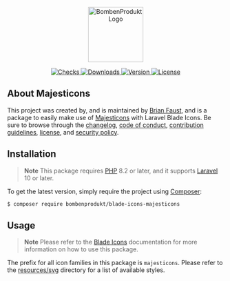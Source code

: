 <p align="center">
    <a href="https://bombenprodukt.com" target="_blank">
        <img src="https://raw.githubusercontent.com/faustbrian/assets/main/logo-text.svg" width="128" alt="BombenProdukt Logo" />
    </a>
</p>

<p align="center">
    <a href="https://github.com/faustbrian/blade-icons-majesticons/actions">
        <img src="https://badge.sh/github/check-runs/BombenProdukt/blade-icons-majesticons" alt="Checks" />
    </a>
    <a href="https://packagist.org/packages/bombenprodukt/blade-icons-majesticons">
        <img src="https://badge.sh/packagist/downloads/BombenProdukt/blade-icons-majesticons" alt="Downloads" />
    </a>
    <a href="https://packagist.org/packages/bombenprodukt/blade-icons-majesticons">
        <img src="https://badge.sh/packagist/version/BombenProdukt/blade-icons-majesticons" alt="Version" />
    </a>
    <a href="https://packagist.org/packages/bombenprodukt/blade-icons-majesticons">
        <img src="https://badge.sh/packagist/license/BombenProdukt/blade-icons-majesticons" alt="License" />
    </a>
</p>

## About Majesticons

This project was created by, and is maintained by [Brian Faust](https://github.com/faustbrian), and is a package to easily make use of [Majesticons](https://github.com/halfmage/majesticons) with Laravel Blade Icons. Be sure to browse through the [changelog](CHANGELOG.md), [code of conduct](.github/CODE_OF_CONDUCT.md), [contribution guidelines](.github/CONTRIBUTING.md), [license](LICENSE), and [security policy](.github/SECURITY.md).

## Installation

> **Note**
> This package requires [PHP](https://www.php.net/) 8.2 or later, and it supports [Laravel](https://laravel.com/) 10 or later.

To get the latest version, simply require the project using [Composer](https://getcomposer.org/):

```bash
$ composer require bombenprodukt/blade-icons-majesticons
```

## Usage

> **Note**
> Please refer to the [Blade Icons](https://github.com/faustbrian/blade-icons) documentation for more information on how to use this package.

The prefix for all icon families in this package is `majesticons`. Please refer to the [resources/svg](/resources/svg) directory for a list of available styles.
